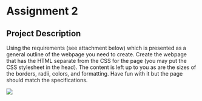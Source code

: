 # Assignment 2

## Project Description

Using the requirements (see attachment below) which is presented as a general outline of the webpage you need to create.  Create the webpage that has the HTML separate from the CSS for the page (you may put the CSS stylesheet in the head).  The content is left up to you as are the sizes of the borders, radii, colors, and formatting.  Have fun with it but the page should match the specifications.

![](static/Assignment_2_Requirements)
